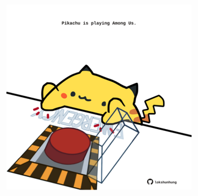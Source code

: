 <!-- built at 23/02/2022, 12:01:12 UTC -->
<p align="center">
  <img width="500" height="500" src="./ReadmeImage.svg">
</p>
